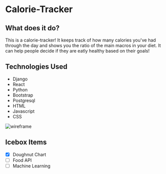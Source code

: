 # Calorie-Tracker

## What does it do?

This is a calorie-tracker! It keeps track of how many calories you've had through the day and shows you the ratio of the main macros in your diet. 
It can help people decide if they are eatly healthy based on their goals!

## Technologies Used
* Django
* React
* Python
* Bootstrap
* Postgresql
* HTML
* Javascript
* CSS

![wireframe](https://i.pinimg.com/originals/4b/6c/3a/4b6c3aec0edaad25518cad9bd4514bd3.jpg)

## Icebox Items
- [x] Doughnut Chart
- [ ] Food API
- [ ] Machine Learning

